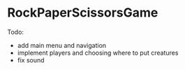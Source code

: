 # RockPaperScissorsGame

Todo:
- add main menu and navigation
- implement players and choosing where to put creatures
- fix sound

